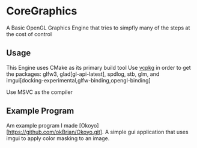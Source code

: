 # CoreGraphics
A Basic OpenGL Graphics Engine that tries to simpfly many of the steps at the cost of control

## Usage

This Engine uses CMake as its primary build tool 
Use [vcpkg](https://github.com/microsoft/vcpkg) in order to get the packages: glfw3, glad[gl-api-latest], spdlog, stb, glm, and imgui[docking-experimental,glfw-binding,opengl-binding]

Use MSVC as the compiler 

## Example Program

Am example program I made [Okoyo][https://github.com/okBrian/Okoyo.git]. A simple gui application that uses imgui to apply color masking to an image.
